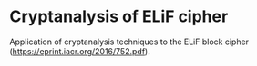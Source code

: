 # Cryptanalysis of ELiF cipher
Application of cryptanalysis techniques to the ELiF block cipher (https://eprint.iacr.org/2016/752.pdf).
